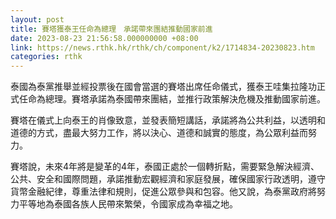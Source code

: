 ```yaml
---
layout: post
title: 賽塔獲泰王任命為總理　承諾帶來團結推動國家前進
date: 2023-08-23 21:56:58.000000000 +08:00
link: https://news.rthk.hk/rthk/ch/component/k2/1714834-20230823.htm
categories: rthk
---
```


泰國為泰黨推舉並經投票後在國會當選的賽塔出席任命儀式，獲泰王哇集拉隆功正式任命為總理。賽塔承諾為泰國帶來團結，並推行政策解決危機及推動國家前進。

賽塔在儀式上向泰王的肖像致意，並發表簡短講話，承諾將為公共利益，以透明和道德的方式，盡最大努力工作，將以決心、道德和誠實的態度，為公眾利益而努力。

賽塔說，未來4年將是變革的4年，泰國正處於一個轉折點，需要緊急解決經濟、公共、安全和國際問題，承諾推動宏觀經濟和家庭發展，確保國家行政透明，遵守貨幣金融紀律，尊重法律和規則，促進公眾參與和包容。他又說，為泰黨政府將努力平等地為泰國各族人民帶來繁榮，令國家成為幸福之地。
